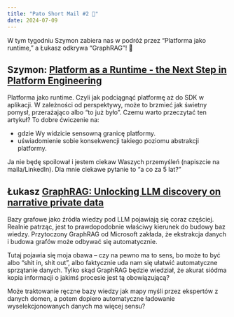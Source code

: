 ```yaml
---
title: "Pato Short Mail #2 🚀"
date: 2024-07-09
---
```

W tym tygodniu Szymon zabiera nas w podróż przez “Platforma jako runtime,” a Łukasz odkrywa “GraphRAG”! 🚀

## Szymon: [Platform as a Runtime - the Next Step in Platform Engineering](https://www.infoq.com/articles/platform-runtime-engineering/)
Platforma jako runtime. Czyli jak podciągnąć platformę aż do SDK w aplikacji.
W zależności od perspektywy, może to brzmieć jak świetny pomysł, przerażająco albo “to już było”.
Czemu warto przeczytać ten artykuł? To dobre ćwiczenie na:

- gdzie Wy widzicie sensowną granicę platformy.
- uświadomienie sobie konsekwencji takiego poziomu abstrakcji platformy.

Ja nie będę spoilował i jestem ciekaw Waszych przemyśleń (napiszcie na maila/LinkedIn). Dla mnie ciekawe pytanie to “a co za 5 lat?”

## Łukasz [GraphRAG: Unlocking LLM discovery on narrative private data](https://www.microsoft.com/en-us/research/blog/graphrag-unlocking-llm-discovery-on-narrative-private-data/)
Bazy grafowe jako źródła wiedzy pod LLM pojawiają się coraz częściej. Realnie patrząc, jest to prawdopodobnie właściwy kierunek do budowy baz wiedzy. Przytoczony GraphRAG od Microsoft zakłada, że ekstrakcja danych i budowa grafów może odbywać się automatycznie.

Tutaj pojawia się moja obawa – czy na pewno ma to sens, bo może to być albo “shit in, shit out”, albo faktycznie uda nam się ułatwić automatyczne sprzątanie danych. Tylko skąd GraphRAG będzie wiedział, że akurat siódma kopia informacji o jakimś procesie jest tą obowiązującą?

Może traktowanie ręczne bazy wiedzy jak mapy myśli przez ekspertów z danych domen, a potem dopiero automatyczne ładowanie wyselekcjonowanych danych ma więcej sensu?
